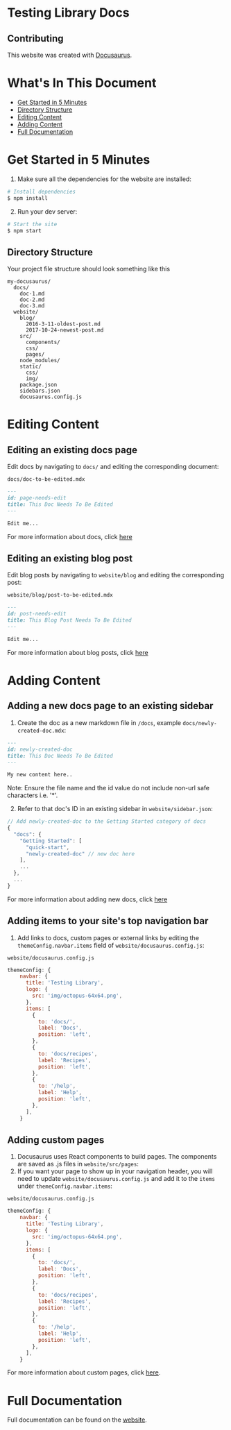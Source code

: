 # Testing Library Docs

## Contributing

This website was created with [Docusaurus](https://v2.docusaurus.io).

# What's In This Document

- [Get Started in 5 Minutes](#get-started-in-5-minutes)
- [Directory Structure](#directory-structure)
- [Editing Content](#editing-content)
- [Adding Content](#adding-content)
- [Full Documentation](#full-documentation)

# Get Started in 5 Minutes

1. Make sure all the dependencies for the website are installed:

```sh
# Install dependencies
$ npm install
```

2. Run your dev server:

```sh
# Start the site
$ npm start
```

## Directory Structure

Your project file structure should look something like this

```
my-docusaurus/
  docs/
    doc-1.md
    doc-2.md
    doc-3.md
  website/
    blog/
      2016-3-11-oldest-post.md
      2017-10-24-newest-post.md
    src/
      components/
      css/
      pages/
    node_modules/
    static/
      css/
      img/
    package.json
    sidebars.json
    docusaurus.config.js
```

# Editing Content

## Editing an existing docs page

Edit docs by navigating to `docs/` and editing the corresponding document:

`docs/doc-to-be-edited.mdx`

```markdown
---
id: page-needs-edit
title: This Doc Needs To Be Edited
---

Edit me...
```

For more information about docs, click [here](https://v2.docusaurus.io/docs)

## Editing an existing blog post

Edit blog posts by navigating to `website/blog` and editing the corresponding
post:

`website/blog/post-to-be-edited.mdx`

```markdown
---
id: post-needs-edit
title: This Blog Post Needs To Be Edited
---

Edit me...
```

For more information about blog posts, click
[here](https://v2.docusaurus.io/docs/blog)

# Adding Content

## Adding a new docs page to an existing sidebar

1. Create the doc as a new markdown file in `/docs`, example
   `docs/newly-created-doc.mdx`:

```md
---
id: newly-created-doc
title: This Doc Needs To Be Edited
---

My new content here..
```

Note: Ensure the file name and the id value do not include non-url safe
characters i.e. '\*'.

2. Refer to that doc's ID in an existing sidebar in `website/sidebar.json`:

```javascript
// Add newly-created-doc to the Getting Started category of docs
{
  "docs": {
    "Getting Started": [
      "quick-start",
      "newly-created-doc" // new doc here
    ],
    ...
  },
  ...
}
```

For more information about adding new docs, click
[here](https://v2.docusaurus.io/docs/)

## Adding items to your site's top navigation bar

1. Add links to docs, custom pages or external links by editing the
   `themeConfig.navbar.items` field of `website/docusaurus.config.js`:

`website/docusaurus.config.js`

```javascript
themeConfig: {
    navbar: {
      title: 'Testing Library',
      logo: {
        src: 'img/octopus-64x64.png',
      },
      items: [
        {
          to: 'docs/',
          label: 'Docs',
          position: 'left',
        },
        {
          to: 'docs/recipes',
          label: 'Recipes',
          position: 'left',
        },
        {
          to: '/help',
          label: 'Help',
          position: 'left',
        },
      ],
    }
```

## Adding custom pages

1. Docusaurus uses React components to build pages. The components are saved as
   .js files in `website/src/pages`:
2. If you want your page to show up in your navigation header, you will need to
   update `website/docusaurus.config.js` and add it to the `items` under
   `themeConfig.navbar.items`:

`website/docusaurus.config.js`

```javascript
themeConfig: {
    navbar: {
      title: 'Testing Library',
      logo: {
        src: 'img/octopus-64x64.png',
      },
      items: [
        {
          to: 'docs/',
          label: 'Docs',
          position: 'left',
        },
        {
          to: 'docs/recipes',
          label: 'Recipes',
          position: 'left',
        },
        {
          to: '/help',
          label: 'Help',
          position: 'left',
        },
      ],
    }
```

For more information about custom pages, click
[here](https://v2.docusaurus.io/docs/creating-pages).

# Full Documentation

Full documentation can be found on the [website](https://v2.docusaurus.io).

